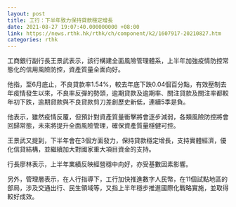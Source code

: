 ```yaml
---
layout: post
title: 工行：下半年致力保持貸款穩定增長
date: 2021-08-27 19:07:40.000000000 +08:00
link: https://news.rthk.hk/rthk/ch/component/k2/1607917-20210827.htm
categories: rthk
---
```


工商銀行副行長王景武表示，該行構建全面風險管理體系，上半年加強疫情防控常態化的信用風險防控，資產質量全面向好。

他指，至6月底止，不良貸款率1.54%，較去年底下跌0.04個百分點，有效壓制去年疫情發生以來，不良率反彈的勢頭，逾期貸款及逾期率、關注貸款及關注率都較年初下跌，逾期貸款與不良貸款剪刀差創歷史新低，連續5季是負。

他表示，雖然疫情反覆，但預計對資產質量衝擊將會逐步減弱，各類風險防控將會回歸常態，未來將提升全面風險管理，確保資產質量穩健可控。

王景武又提到，下半年會在3個方面發力，保持貸款穩定增長，支持實體經濟，優化信貸結構，並繼續加大對國家重大項目資金的支持。

行長廖林表示，上半年業績反映經營穩中向好，亦受基數因素影響。

另外，管理層表示，在人行指導下，工行加快推進數字人民幣，在11個試點地區的部局，涉及交通出行、民生領域等，又指上半年穩步推進國際化戰略實施，並取得較好成效。
